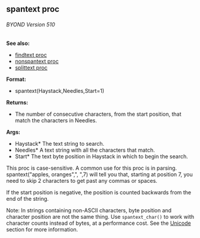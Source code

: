## spantext proc 
###### BYOND Version 510
**See also:**
*   [findtext proc](/proc/findtext)
*   [nonspantext proc](/proc/nonspantext)
*   [splittext proc](/proc/splittext)
<!-- -->
**Format:**
*   spantext(Haystack,Needles,Start=1)
<!-- -->
**Returns:**
*   The number of consecutive characters, from the start position, that
    match the characters in Needles.
<!-- -->
**Args:**
*   Haystack* The text string to search.
*   Needles* A text string with all the characters that match.
*   Start* The text byte position in Haystack in which to begin the
    search.


This proc is case-sensitive. A common use for this proc is in
parsing. spantext(\"apples, oranges\",\", \",7) will tell you that,
starting at position 7, you need to skip 2 characters to get past any
commas or spaces. 

If the start position is negative, the
position is counted backwards from the end of the string. 

Note:
In strings containing non-ASCII characters, byte position and character
position are not the same thing. Use `spantext_char()` to work with
character counts instead of bytes, at a performance cost. See the
[Unicode](/%7Bnotes%7D/Unicode) section for more information.
